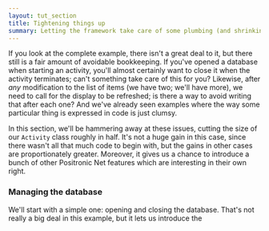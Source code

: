 ```yaml
---
layout: tut_section
title: Tightening things up
summary: Letting the framework take care of some plumbing (and shrinking the UI code by half).
---
```


If you look at the complete example, there isn't a great deal to it,
but there still is a fair amount of avoidable bookkeeping.  If you've
opened a database when starting an activity, you'll almost certainly
want to close it when the activity terminates; can't something take
care of this for you?  Likewise, after _any_ modification to the list
of items (we have two; we'll have more), we need to call for the
display to be refreshed; is there a way to avoid writing that after
each one?  And we've already seen examples where the way some
particular thing is expressed in code is just clumsy.

In this section, we'll be hammering away at these issues, cutting the
size of our `Activity` class roughly in half.  It's not a huge gain in
this case, since there wasn't all that much code to begin with, but
the gains in other cases are proportionately greater.  Moreover, it
gives us a chance to introduce a bunch of other Positronic Net features
which are interesting in their own right.

### Managing the database

We'll start with a simple one: opening and closing the database.  That's
not really a big deal in this example, but it lets us introduce the 
